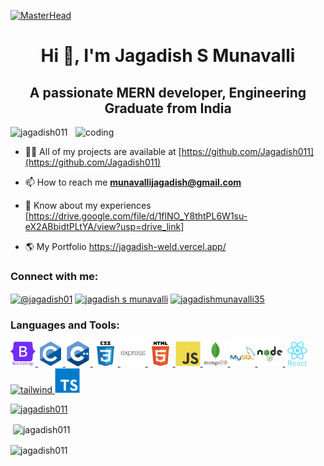 [![MasterHead](https://holopin.me/jagadish03)](https://holopin.io/@jagadish03)
<h1 align="center">Hi 👋, I'm Jagadish S Munavalli</h1>
<h2 align="center">A passionate MERN developer, Engineering Graduate from India</h2>
<img align="right" alt="coding" width="400" src="https://miro.medium.com/v2/resize:fit:720/format:webp/1*gg_xvP24wGGSUqr0eLVTOA.gif">

<p align="left"> <img src="https://komarev.com/ghpvc/?username=jagadish011&label=Profile%20views&color=0e75b6&style=flat" alt="jagadish011" /> </p>



- 👨‍💻 All of my projects are available at [https://github.com/Jagadish011](https://github.com/Jagadish011)

- 📫 How to reach me **munavallijagadish@gmail.com**

- 📄 Know about my experiences [https://drive.google.com/file/d/1flNO_Y8thtPL6W1su-eX2ABbidtPLtYA/view?usp=drive_link]

- 🌎 My Portfolio  https://jagadish-weld.vercel.app/

<h3 align="left">Connect with me:</h3>
<p align="left">
<a href="https://codepen.io/@jagadish01" target="blank"><img align="center" src="https://raw.githubusercontent.com/rahuldkjain/github-profile-readme-generator/master/src/images/icons/Social/codepen.svg" alt="@jagadish01" height="30" width="40" /></a>
<a href="https://linkedin.com/in/jagadish s munavalli" target="blank"><img align="center" src="https://raw.githubusercontent.com/rahuldkjain/github-profile-readme-generator/master/src/images/icons/Social/linked-in-alt.svg" alt="jagadish s munavalli" height="30" width="40" /></a>
<a href="https://auth.geeksforgeeks.org/user/jagadishmunavalli35" target="blank"><img align="center" src="https://raw.githubusercontent.com/rahuldkjain/github-profile-readme-generator/master/src/images/icons/Social/geeks-for-geeks.svg" alt="jagadishmunavalli35" height="30" width="40" /></a>
</p>

<h3 align="left">Languages and Tools:</h3>
<p align="left"> 
<a href="https://getbootstrap.com" target="_blank" rel="noreferrer"> 
    <img src="https://raw.githubusercontent.com/devicons/devicon/master/icons/bootstrap/bootstrap-plain-wordmark.svg" alt="bootstrap" width="40" height="40"/> 
</a> 
<a href="https://www.cprogramming.com/" target="_blank" rel="noreferrer"> 
    <img src="https://raw.githubusercontent.com/devicons/devicon/master/icons/c/c-original.svg" alt="c" width="40" height="40"/> 
</a> 
<a href="https://www.w3schools.com/cpp/" target="_blank" rel="noreferrer"> 
    <img src="https://raw.githubusercontent.com/devicons/devicon/master/icons/cplusplus/cplusplus-original.svg" alt="cplusplus" width="40" height="40"/> 
</a> 
<a href="https://www.w3schools.com/css/" target="_blank" rel="noreferrer"> 
    <img src="https://raw.githubusercontent.com/devicons/devicon/master/icons/css3/css3-original-wordmark.svg" alt="css3" width="40" height="40"/> 
</a> 
<a href="https://expressjs.com" target="_blank" rel="noreferrer"> 
    <img src="https://raw.githubusercontent.com/devicons/devicon/master/icons/express/express-original-wordmark.svg" alt="express" width="40" height="40"/> 
</a> 
<a href="https://www.w3.org/html/" target="_blank" rel="noreferrer"> 
    <img src="https://raw.githubusercontent.com/devicons/devicon/master/icons/html5/html5-original-wordmark.svg" alt="html5" width="40" height="40"/> 
</a> 
<a href="https://developer.mozilla.org/en-US/docs/Web/JavaScript" target="_blank" rel="noreferrer"> 
    <img src="https://raw.githubusercontent.com/devicons/devicon/master/icons/javascript/javascript-original.svg" alt="javascript" width="40" height="40"/> 
</a> 
<a href="https://www.mongodb.com/" target="_blank" rel="noreferrer"> 
    <img src="https://raw.githubusercontent.com/devicons/devicon/master/icons/mongodb/mongodb-original-wordmark.svg" alt="mongodb" width="40" height="40"/> 
</a> 
<a href="https://www.mysql.com/" target="_blank" rel="noreferrer"> 
    <img src="https://raw.githubusercontent.com/devicons/devicon/master/icons/mysql/mysql-original-wordmark.svg" alt="mysql" width="40" height="40"/> 
</a> 
<a href="https://nodejs.org" target="_blank" rel="noreferrer"> 
    <img src="https://raw.githubusercontent.com/devicons/devicon/master/icons/nodejs/nodejs-original-wordmark.svg" alt="nodejs" width="40" height="40"/> 
</a> 
<a href="https://reactjs.org/" target="_blank" rel="noreferrer"> 
    <img src="https://raw.githubusercontent.com/devicons/devicon/master/icons/react/react-original-wordmark.svg" alt="react" width="40" height="40"/> 
</a> 
<a href="https://tailwindcss.com/" target="_blank" rel="noreferrer"> 
    <img src="https://www.vectorlogo.zone/logos/tailwindcss/tailwindcss-icon.svg" alt="tailwind" width="40" height="40"/> 
</a> 
<a href="https://www.typescriptlang.org/" target="_blank" rel="noreferrer"> 
    <img src="https://raw.githubusercontent.com/devicons/devicon/master/icons/typescript/typescript-original.svg" alt="typescript" width="40" height="40"/> 
</a> 
</p>

<p align="left"> <a href="https://github.com/ryo-ma/github-profile-trophy"><img src="https://github-profile-trophy.vercel.app/?username=jagadish011" alt="jagadish011" /></a> </p>

<p>&nbsp;<img align="center" src="https://github-readme-stats.vercel.app/api?username=jagadish011&show_icons=true&locale=en" alt="jagadish011" /></p>

<p><img align="center" src="https://github-readme-streak-stats.herokuapp.com/?user=jagadish011&" alt="jagadish011" /></p>
